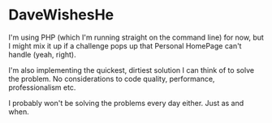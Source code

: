 # DaveWishesHe

I'm using PHP (which I'm running straight on the command line) for now, but I might mix it up if a challenge pops up that Personal HomePage can't handle (yeah, right).

I'm also implementing the quickest, dirtiest solution I can think of to solve the problem. No considerations to code quality, performance, professionalism etc.

I probably won't be solving the problems every day either. Just as and when.
